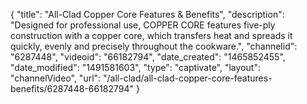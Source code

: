 {
    "title": "All-Clad Copper Core Features & Benefits",
    "description": "Designed for professional use, COPPER CORE features five-ply construction with a copper core, which transfers heat and spreads it quickly, evenly and precisely throughout the cookware.",
    "channelid": "6287448",
    "videoid": "66182794",
    "date_created": "1465852455",
    "date_modified": "1491581603",
    "type": "captivate",
    "layout": "channelVideo",
    "url": "\/all-clad\/all-clad-copper-core-features-benefits\/6287448-66182794"
}